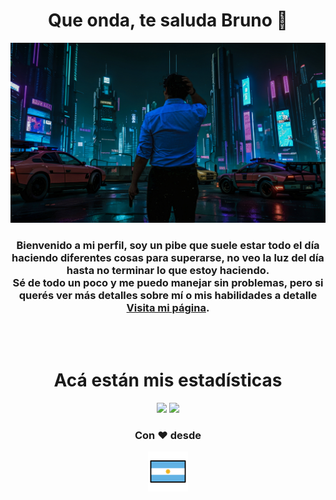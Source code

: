 <div align="center">
  <div>
    <h1>Que onda, te saluda Bruno 👋</h1>
    <img src="./assets/background.jpg" width=512px height=auto>
  </div>

  <div>
    <h3>Bienvenido a mi perfil, soy un pibe que suele estar todo el día haciendo diferentes cosas para superarse, no veo la luz del día hasta no terminar lo que estoy haciendo.<br>Sé de todo un poco y me puedo manejar sin problemas, pero si querés ver más detalles sobre mí o mis habilidades a detalle <a href="https://brunoo1545.github.io">Visita mi página</a>.</h3>
  </div>
  
  <br>
  <br>

  <div>
    <h1>Acá están mis estadísticas</h1>
    <a href="https://github.com/BRUNOO1545" style="text-decoration: none">
      <img height="180em" src="https://github-readme-stats.vercel.app/api?username=BRUNOO1545&show_icons=true&theme=radical&include_all_commits=true&count_private=true"/>
      <img height="180em" src="https://github-readme-stats.vercel.app/api/top-langs/?username=BRUNOO1545&show_icons=true&theme=radical&layout=compact&langs_count=6&count_private=true"/>
    </a>
  </div>

  <div>
    <h3>Con ❤ desde</h3>
    <img src="./assets/argentina_emoji.png" width=64px height=auto>
  </div>
</div>